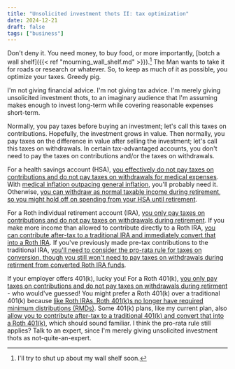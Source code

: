 ```yaml
---
title: "Unsolicited investment thots II: tax optimization"
date: 2024-12-21
draft: false
tags: ["business"]
---
```

Don't deny it. You need money, to buy food, or more importantly, [botch a wall shelf]({{< ref "mourning_wall_shelf.md" >}}).[^1] The Man wants to take it for roads or research or whatever. So, to keep as much of it as possible, you optimize your taxes. Greedy pig.
[^1]: I'll try to shut up about my wall shelf soon.

I'm not giving financial advice. I'm not giving tax advice. I'm merely giving unsolicited investment thots, to an imaginary audience that I'm assuming makes enough to invest long-term while covering reasonable expenses short-term.

Normally, you pay taxes before buying an investment; let's call this taxes on contributions. Hopefully, the investment grows in value. Then normally, you pay taxes on the difference in value after selling the investment; let's call this taxes on withdrawals. In certain tax-advantaged accounts, you don't need to pay the taxes on contributions and/or the taxes on withdrawals.

For a health savings account (HSA), [you effectively do not pay taxes on contributions and do not pay taxes on withdrawals for medical expenses](https://www.investopedia.com/terms/h/hsa.asp). With [medical inflation outpacing general inflation](https://www.healthsystemtracker.org/brief/how-does-medical-inflation-compare-to-inflation-in-the-rest-of-the-economy), you'll probably need it. Otherwise, [you can withdraw as normal taxable income during retirement, so you might hold off on spending from your HSA until retirement](https://www.investopedia.com/articles/personal-finance/091615/how-use-your-hsa-retirement.asp).

For a Roth individual retirement account (IRA), [you only pay taxes on contributions and do not pay taxes on withdrawals during retirement](https://www.investopedia.com/terms/r/rothira.asp). If you make more income than allowed to contribute directly to a Roth IRA, [you can contribute after-tax to a traditional IRA and immediately convert that into a Roth IRA](https://www.investopedia.com/terms/b/backdoor-roth-ira.asp). If you've previously made pre-tax contributions to the traditional IRA, [you'll need to consider the pro-rata rule for taxes on conversion, though you still won't need to pay taxes on withdrawals during retirment from converted Roth IRA funds](https://www.investopedia.com/ask/answers/042214/how-can-i-fund-roth-ira-if-my-income-too-high-make-direct-contributions.asp).

If your employer offers 401(k), lucky you! For a Roth 401(k), [you only pay taxes on contributions and do not pay taxes on withdrawals during retirment](https://www.investopedia.com/terms/r/roth401k.asp) - who would've guessed! You might prefer a Roth 401(k) over a traditional 401(k) because [like Roth IRAs, Roth 401(k)s no longer have required minimum distributions (RMDs)](https://www.investopedia.com/ask/answers/101314/what-are-roth-401k-withdrawal-rules.asp). Some 401(k) plans, like my current plan, also [allow you to contribute after-tax to a traditional 401(k) and convert that into a Roth 401(k)](https://www.investopedia.com/mega-backdoor-roth-401-k-conversion-5210877), which should sound familiar. I think the pro-rata rule still applies? Talk to an expert, since I'm merely giving unsolicited investment thots as not-quite-an-expert.
